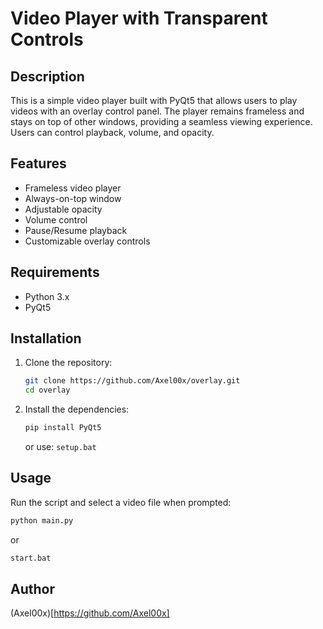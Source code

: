 # Video Player with Transparent Controls

## Description
This is a simple video player built with PyQt5 that allows users to play videos with an overlay control panel. The player remains frameless and stays on top of other windows, providing a seamless viewing experience. Users can control playback, volume, and opacity.

## Features
- Frameless video player
- Always-on-top window
- Adjustable opacity
- Volume control
- Pause/Resume playback
- Customizable overlay controls

## Requirements
- Python 3.x
- PyQt5

## Installation
1. Clone the repository:
   ```sh
   git clone https://github.com/Axel00x/overlay.git
   cd overlay
   ```
2. Install the dependencies:
   ```sh
   pip install PyQt5
   ```
   or use:
   `setup.bat`

## Usage
Run the script and select a video file when prompted:
```sh
python main.py
```
or
```sh
start.bat
```

## Author
(Axel00x)[https://github.com/Axel00x]
